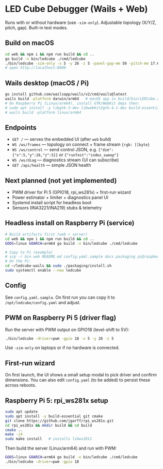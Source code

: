 
# LED Cube Debugger (Wails + Web)

Runs with or without hardware (use `-sim-only`). Adjustable topology (X/Y/Z, pitch, gap). Built-in test modes.

## Build on macOS
```bash
cd web && npm i && npm run build && cd ..
go build -o bin/ledcube ./cmd/ledcube
./bin/ledcube -sim-only -x 5 -y 26 -z 5 -panel-gap-mm 50 -pitch-mm 17.6
# open http://localhost:8080
```

## Wails desktop (macOS / Pi)
```bash
go install github.com/wailsapp/wails/v2/cmd/wails@latest
wails build -platform darwin/arm64   # macOS app in build/bin/LEDCube.app
# On Raspberry Pi (Linux/arm64), install GTK/WebKit deps then:
# sudo apt install -y libgtk-3-dev libwebkit2gtk-4.1-dev build-essential pkg-config libglib2.0-dev
# wails build -platform linux/arm64
```

## Endpoints
- `GET /`            — serves the embedded UI (after `web` build)
- `WS /ws/frames`    — topology on connect + frame stream `{rgb: []byte}`
- `WS /ws/control`   — send control JSON, e.g. `{"dim":{"x":5,"y":26,"z":5}}` or `{"runTest":"index_sweep"}`
- `WS /ws/diag`      — diagnostics stream (UI can subscribe)
- `GET /api/health`  — simple JSON health

## Next planned (not yet implemented)
- PWM driver for Pi 5 (GPIO18, rpi_ws281x) + first-run wizard
- Power estimator + limiter + diagnostics panel UI
- Systemd install script for headless boot
- Sensors (INA3221/INA219) stubs & telemetry


## Headless install on Raspberry Pi (service)
```bash
# Build artifacts first (web + server)
cd web && npm i && npm run build && cd ..
GOOS=linux GOARCH=arm64 go build -o bin/ledcube ./cmd/ledcube

# Copy to Pi (example)
# scp -r bin web README.md config.yaml.sample docs packaging pi@raspberrypi:/home/pi/ledcube-wails
# On the Pi:
cd ~/ledcube-wails && sudo ./packaging/install.sh
sudo systemctl enable --now ledcube
```

## Config
See `config.yaml.sample`. On first run you can copy it to `/opt/ledcube/config.yaml` and adjust.


## PWM on Raspberry Pi 5 (driver flag)
Run the server with PWM output on GPIO18 (level-shift to 5V):
```bash
./bin/ledcube -driver=pwm -gpio 18 -x 5 -y 26 -z 5
```
Use `-sim-only` on laptops or if no hardware is connected.

## First‑run wizard
On first launch, the UI shows a small setup modal to pick driver and confirm dimensions.
You can also edit `config.yaml` (to be added) to persist these across reboots.

## Raspberry Pi 5: rpi_ws281x setup
```bash
sudo apt update
sudo apt install -y build-essential git cmake
git clone https://github.com/jgarff/rpi_ws281x.git
cd rpi_ws281x && mkdir build && cd build
cmake ..
make -j4
sudo make install   # installs libws2811
```

Then build the server (Linux/arm64) and run with PWM:
```bash
GOOS=linux GOARCH=arm64 go build -o bin/ledcube ./cmd/ledcube
./bin/ledcube -driver=pwm -gpio 18
```
